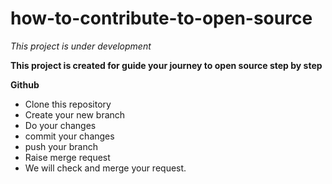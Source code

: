 # how-to-contribute-to-open-source

*This project is under development*

**This project is created for guide your journey to open source step by step**

**Github**

- Clone this repository
- Create your new branch
- Do your changes
- commit your changes
- push your branch
- Raise merge request
- We will check and merge your request.
